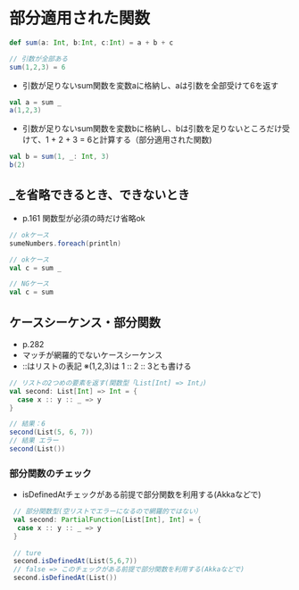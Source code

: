 # 部分適用された関数

```scala
def sum(a: Int, b:Int, c:Int) = a + b + c

// 引数が全部ある
sum(1,2,3) = 6
```

- 引数が足りないsum関数を変数aに格納し、aは引数を全部受けて6を返す
```scala
val a = sum _
a(1,2,3)
```

- 引数が足りないsum関数を変数bに格納し、bは引数を足りないところだけ受けて、1 + 2 + 3 = 6と計算する（部分適用された関数)
```scala
val b = sum(1, _: Int, 3)
b(2)
```

## _を省略できるとき、できないとき
- p.161 関数型が必須の時だけ省略ok
```scala
// okケース
sumeNumbers.foreach(println)

// okケース
val c = sum _

// NGケース
val c = sum
```

## ケースシーケンス・部分関数
- p.282
- マッチが網羅的でないケースシーケンス
- ::はリストの表記 ※(1,2,3)は 1 :: 2 :: 3とも書ける
```scala
// リストの2つめの要素を返す(関数型「List[Int] => Int」)
val second: List[Int] => Int = {
  case x :: y :: _ => y
}

// 結果：6
second(List(5, 6, 7))
// 結果 エラー
second(List())
```

### 部分関数のチェック
- isDefinedAtチェックがある前提で部分関数を利用する(Akkaなどで)
```scala
 // 部分関数型(空リストでエラーになるので網羅的ではない）
 val second: PartialFunction[List[Int], Int] = {
  case x :: y :: _ => y
 }
 
 // ture
 second.isDefinedAt(List(5,6,7))
 // false => このチェックがある前提で部分関数を利用する(Akkaなどで)
 second.isDefinedAt(List())
 ```
